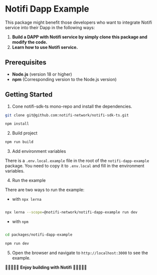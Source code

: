 # Notifi Dapp Example

This package might benefit those developers who want to integrate Notifi service into their Dapp in the following ways:

1. **Build a DAPP with Notifi service by simply clone this package and modify the code.**
2. **Learn how to use Notifi service.**

## Prerequisites

- **Node.js** (version 18 or higher)
- **npm** (Corresponding version to the Node.js version)

## Getting Started

1. Cone notifi-sdk-ts mono-repo and install the dependencies.

```bash
git clone git@github.com:notifi-network/notifi-sdk-ts.git

npm install
```

2. Build project

```bash
npm run build
```

3. Add environment variables

There is a `.env.local.example` file in the root of the `notifi-dapp-example` package. You need to copy it to `.env.local` and fill in the environment variables.

4. Run the example

There are two ways to run the example:

- with `npx lerna`

```bash

npx lerna --scope=@notifi-network/notifi-dapp-example run dev

```

- with `npm`

```bash

cd packages/notifi-dapp-example

npm run dev

```

5. Open the browser and navigate to `http://localhost:3000` to see the example.

🚀🚀🚀🚀🚀 **Enjoy building with Notifi** 🚀🚀🚀🚀🚀
